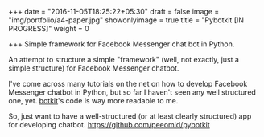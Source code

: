 +++
date = "2016-11-05T18:25:22+05:30"
draft = false
image = "img/portfolio/a4-paper.jpg"
showonlyimage = true
title = "Pybotkit [IN PROGRESS]"
weight = 0

+++
Simple framework for Facebook Messenger chat bot in Python. 
<!--more-->

An attempt to structure a simple "framework" (well, not exactly, just a simple structure) for Facebook Messenger chatbot.

I've come across many tutorials on the net on how to develop Facebook Messenger chatbot in Python, but so far I haven't seen any well structured one, yet. [botkit](https://www.botkit.ai/)'s code is way more readable to me.

So, just want to have a well-structured (or at least clearly structured) app for developing chatbot.
https://github.com/peeomid/pybotkit
